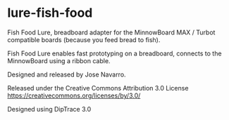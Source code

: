 # lure-fish-food

Fish Food Lure, breadboard adapter for the MinnowBoard MAX / Turbot compatible boards (because you feed bread to fish).   

Fish Food Lure enables fast prototyping on a breadboard, connects to the MinnowBoard using a ribbon cable.      

Designed and released by Jose Navarro. 

Released under the Creative Commons Attribution 3.0 License     
https://creativecommons.org/licenses/by/3.0/   

Designed using DipTrace 3.0
